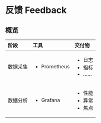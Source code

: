 # 反馈 Feedback

## 概览

<table>
  <thead>
    <tr>
      <th style="text-align:left">&#x9636;&#x6BB5;</th>
      <th style="text-align:left"><b>&#x5DE5;&#x5177;</b>
      </th>
      <th style="text-align:left">&#x4EA4;&#x4ED8;&#x7269;</th>
    </tr>
  </thead>
  <tbody>
    <tr>
      <td style="text-align:left">
        <p></p>
        <p>&#x6570;&#x636E;&#x91C7;&#x96C6;</p>
      </td>
      <td style="text-align:left">
        <p></p>
        <ul>
          <li>Prometheus</li>
        </ul>
      </td>
      <td style="text-align:left">
        <p></p>
        <ul>
          <li>&#x65E5;&#x5FD7;</li>
          <li>&#x6307;&#x6807;</li>
          <li>&#x2026;&#x2026;</li>
        </ul>
      </td>
    </tr>
    <tr>
      <td style="text-align:left">
        <p></p>
        <p>&#x6570;&#x636E;&#x5206;&#x6790;</p>
      </td>
      <td style="text-align:left">
        <p></p>
        <ul>
          <li>Grafana</li>
        </ul>
      </td>
      <td style="text-align:left">
        <p></p>
        <ul>
          <li>&#x6027;&#x80FD;</li>
          <li>&#x5F02;&#x5E38;</li>
          <li>&#x7126;&#x70B9;</li>
        </ul>
      </td>
    </tr>
  </tbody>
</table>



